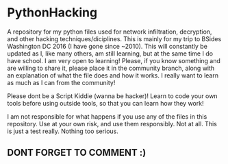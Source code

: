 # PythonHacking
A repository for my python files used for network infiltration, decryption, and other hacking techniques/diciplines. This is mainly for my trip to BSides Washington DC 2016 (I have gone since ~2010). This will constantly be updated as I, like many others, am still learning, but at the same time I do have school. I am very open to learning! Please, if you know something and are willing to share it, please place it in the community branch, along with an explanation of what the file does and how it works. I really want to learn as much as I can from the community!

Please dont be a Script Kiddie (wanna be hacker)! Learn to code your own tools before using outside tools, so that you can learn how they work!

I am not responsible for what happens if you use any of the files in this repository. Use at your own risk, and use them responsibly.
Not at all. This is just a test really. Nothing too serious.

## DONT FORGET TO COMMENT :)
